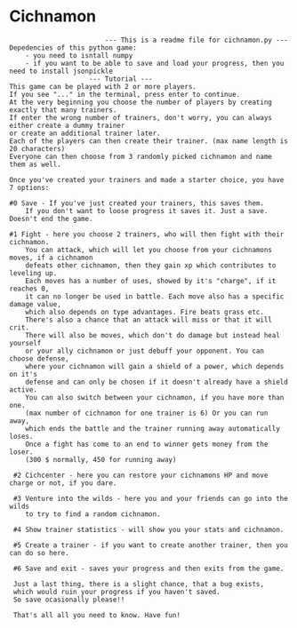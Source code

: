# Cichnamon
			                --- This is a readme file for cichnamon.py ---
    Depedencies of this python game: 
        - you need to isntall numpy
        - if you want to be able to save and load your progress, then you need to install jsonpickle
                        --- Tutorial ---
    This game can be played with 2 or more players. 
    If you see "..." in the terminal, press enter to continue.
    At the very beginning you choose the number of players by creating exactly that many trainers.
    If enter the wrong number of trainers, don't worry, you can always either create a dummy trainer
    or create an additional trainer later.
    Each of the players can then create their trainer. (max name length is 20 characters)
    Everyone can then choose from 3 randomly picked cichnamon and name them as well.
    
    Once you've created your trainers and made a starter choice, you have 7 options:
    
    #0 Save - If you've just created your trainers, this saves them. 
    	If you don't want to loose progress it saves it. Just a save. Doesn't end the game. 
    
    #1 Fight - here you choose 2 trainers, who will then fight with their cichnamon.
    	You can attack, which will let you choose from your cichnamons moves, if a cichnamon 
    	defeats other cichnamon, then they gain xp which contributes to leveling up.
    	Each moves has a number of uses, showed by it's "charge", if it reaches 0, 
      	it can no longer be used in battle. Each move also has a specific damage value, 
       	which also depends on type advantages. Fire beats grass etc.
	    There's also a chance that an attack will miss or that it will crit.
    	There will also be moves, which don't do damage but instead heal yourself 
      	or your ally cichnamon or just debuff your opponent. You can choose defense, 
	    where your cichnamon will gain a shield of a power, which depends on it's 
        defense and can only be chosen if it doesn't already have a shield active.
    	You can also switch between your cichnamon, if you have more than one. 
      	(max number of cichnamon for one trainer is 6) Or you can run away,
	    which ends the battle and the trainer running away automatically loses.
    	Once a fight has come to an end to winner gets money from the loser. 
     	(300 $ normally, 450 for running away)

     #2 Cichcenter - here you can restore your cichnamons HP and move charge or not, if you dare.
     
     #3 Venture into the wilds - here you and your friends can go into the wilds
     	to try to find a random cichnamon.
     
     #4 Show trainer statistics - will show you your stats and cichnamon.
     
     #5 Create a trainer - if you want to create another trainer, then you can do so here.
     
     #6 Save and exit - saves your progress and then exits from the game.
     
     Just a last thing, there is a slight chance, that a bug exists, 
     which would ruin your progress if you haven't saved.
     So save ocasionally please!!
     
     That's all all you need to know. Have fun!
